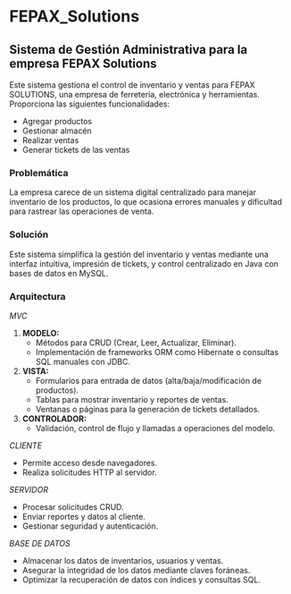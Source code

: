 # FEPAX_Solutions
## Sistema de Gestión Administrativa para la empresa FEPAX Solutions

Este sistema gestiona el control de inventario y ventas para FEPAX SOLUTIONS, una empresa de ferretería, electrónica y herramientas. 
Proporciona las siguientes funcionalidades: 
* Agregar productos 
* Gestionar almacén
* Realizar ventas
* Generar tickets de las ventas

### Problemática
La empresa carece de un sistema digital centralizado para manejar inventario de los productos, lo que ocasiona errores manuales y dificultad para rastrear las operaciones de venta.

### Solución
Este sistema simplifica la gestión del inventario y ventas mediante una interfaz intuitiva, impresión de tickets, y control centralizado en Java con bases de datos en MySQL.

### Arquitectura 
*MVC* 
1. **MODELO:**
   * Métodos para CRUD (Crear, Leer, Actualizar, Eliminar).
   * Implementación de frameworks ORM como Hibernate o consultas SQL manuales con JDBC.
2. **VISTA:**
   * Formularios para entrada de datos (alta/baja/modificación de productos).
   * Tablas para mostrar inventario y reportes de ventas.
   * Ventanas o páginas para la generación de tickets detallados.
3. **CONTROLADOR:**
   * Validación, control de flujo y llamadas a operaciones del modelo.
   
*CLIENTE*
* Permite acceso desde navegadores.
* Realiza solicitudes HTTP al servidor.

*SERVIDOR*
* Procesar solicitudes CRUD.
* Enviar reportes y datos al cliente.
* Gestionar seguridad y autenticación.

*BASE DE DATOS*
* Almacenar los datos de inventarios, usuarios y ventas.
* Asegurar la integridad de los datos mediante claves foráneas.
* Optimizar la recuperación de datos con índices y consultas SQL.
